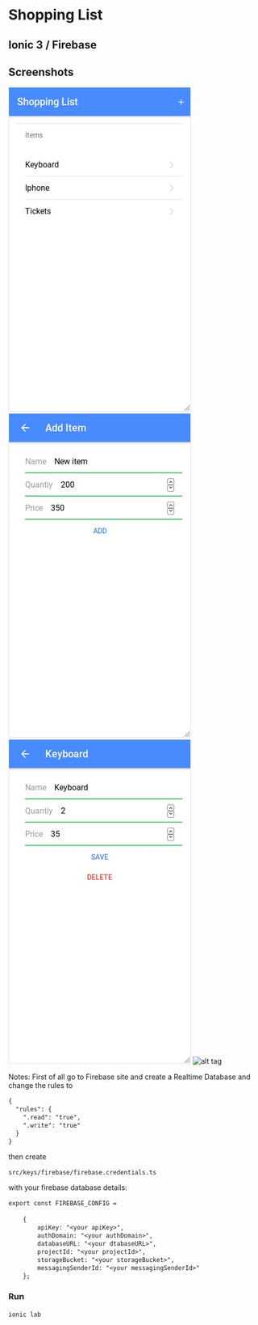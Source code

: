 # Shopping List
## Ionic 3 / Firebase

## Screenshots

![alt tag](https://raw.githubusercontent.com/DoctorRu/shoppinglist/master/screenshots/01.jpg)
![alt tag](https://raw.githubusercontent.com/DoctorRu/shoppinglist/master/screenshots/02.jpg)
![alt tag](https://raw.githubusercontent.com/DoctorRu/shoppinglist/master/screenshots/03.jpg)
![alt tag](https://raw.githubusercontent.com/DoctorRu/shoppinglist/master/screenshots/04.jpg)



Notes: 
First of all go to Firebase site and create a Realtime Database and change the rules to

	{
	  "rules": {
	    ".read": "true",
	    ".write": "true"
	  }
	}

then create 

	src/keys/firebase/firebase.credentials.ts
	
with your firebase database details:

	export const FIREBASE_CONFIG =
	
		{
			apiKey: "<your apiKey>",
			authDomain: "<your authDomain>",
			databaseURL: "<your dtabaseURL>",
			projectId: "<your projectId>",
			storageBucket: "<your storageBucket>",
			messagingSenderId: "<your messagingSenderId>"
		};

### Run
	ionic lab